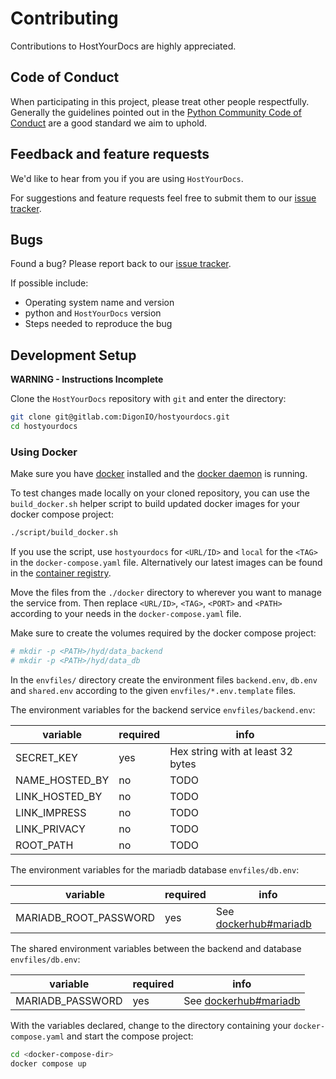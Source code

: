 # Contributing

Contributions to HostYourDocs are highly appreciated.

## Code of Conduct

When participating in this project, please treat other people respectfully.
Generally the guidelines pointed out in the
[Python Community Code of Conduct](https://www.python.org/psf/conduct/)
are a good standard we aim to uphold.

## Feedback and feature requests

We'd like to hear from you if you are using `HostYourDocs`.

For suggestions and feature requests feel free to submit them to our
[issue tracker](https://gitlab.com/DigonIO/hostyourdocs/-/issues).

## Bugs

Found a bug? Please report back to our
[issue tracker](https://gitlab.com/DigonIO/hostyourdocs/-/issues).

If possible include:

* Operating system name and version
* python and `HostYourDocs` version
* Steps needed to reproduce the bug

## Development Setup

**WARNING - Instructions Incomplete**

Clone the `HostYourDocs` repository with `git` and enter the directory:

```bash
git clone git@gitlab.com:DigonIO/hostyourdocs.git
cd hostyourdocs
```

### Using Docker

Make sure you have [docker](https://www.docker.com/) installed and the
[docker daemon](https://docs.docker.com/get-started/overview/) is running.

To test changes made locally on your cloned repository, you can use the `build_docker.sh`
helper script to build updated docker images for your docker compose project:

```bash
./script/build_docker.sh
```

If you use the script, use `hostyourdocs` for `<URL/ID>` and `local` for the `<TAG>`
in the `docker-compose.yaml` file. Alternatively our latest images can be found in the
[container registry](https://gitlab.com/DigonIO/hostyourdocs/container_registry/3759011).

Move the files from the `./docker` directory to wherever you want to manage the service from.
Then replace `<URL/ID>`, `<TAG>`, `<PORT>` and `<PATH>` according to your needs in the
`docker-compose.yaml` file.

Make sure to create the volumes required by the docker compose project:

```bash
# mkdir -p <PATH>/hyd/data_backend
# mkdir -p <PATH>/hyd/data_db
```

In the `envfiles/` directory create the environment files `backend.env`, `db.env`
and `shared.env` according to the given `envfiles/*.env.template` files.

The environment variables for the backend service `envfiles/backend.env`:

| variable         | required | info                              |
| ---------------- | -------- | --------------------------------- |
| SECRET_KEY       | yes      | Hex string with at least 32 bytes |
| NAME_HOSTED_BY   | no       | TODO                              |
| LINK_HOSTED_BY   | no       | TODO                              |
| LINK_IMPRESS     | no       | TODO                              |
| LINK_PRIVACY     | no       | TODO                              |
| ROOT_PATH        | no       | TODO                              |

The environment variables for the mariadb database `envfiles/db.env`:

| variable              | required | info                                                      |
| --------------------- | -------- | --------------------------------------------------------- |
| MARIADB_ROOT_PASSWORD | yes      | See [dockerhub#mariadb](https://hub.docker.com/_/mariadb) |

The shared environment variables between the backend and database `envfiles/db.env`:

| variable              | required | info                                                      |
| --------------------- | -------- | --------------------------------------------------------- |
| MARIADB_PASSWORD      | yes      | See [dockerhub#mariadb](https://hub.docker.com/_/mariadb) |

With the variables declared, change to the directory containing your `docker-compose.yaml` and
start the compose project:

```bash
cd <docker-compose-dir>
docker compose up
```
